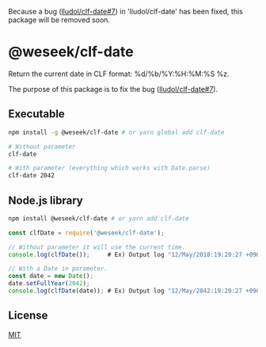 Because a bug ([lludol/clf-date#7](https://github.com/lludol/clf-date/pull/7)) in 'lludol/clf-date' has been fixed, this package will be removed soon.

# @weseek/clf-date

Return the current date in CLF format: %d/%b/%Y:%H:%M:%S %z.

The purpose of this package is to fix the bug ([lludol/clf-date#7](https://github.com/lludol/clf-date/pull/7)).

## Executable

```bash
npm install -g @weseek/clf-date # or yarn global add clf-date

# Without parameter
clf-date

# With parameter (everything which works with Date.parse)
clf-date 2042
```

## Node.js library

```bash
npm install @weseek/clf-date # or yarn add clf-date
```

```js
const clfDate = require('@weseek/clf-date');

// Without parameter it will use the current time.
console.log(clfDate());     # Ex) Output log "12/May/2018:19:29:27 +0900"

// With a Date in parameter.
const date = new Date();
date.setFullYear(2042);
console.log(clfDate(date)); # Ex) Output log "12/May/2042:19:29:27 +0900"
```

## License

[MIT](LICENSE)
